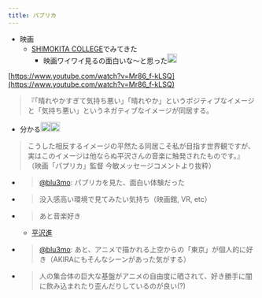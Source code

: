 ```yaml
---
title: パプリカ
---
```


* 映画
  * [SHIMOKITA COLLEGE](SHIMOKITA%20COLLEGE.md)でみてきた
    * 映画ワイワイ見るの面白いな〜と思った<img src='https://scrapbox.io/api/pages/blu3mo-public/blu3mo/icon' alt='blu3mo.icon' height="19.5"/>

[https://www.youtube.com/watch?v=Mr86_f-kLSQ](https://www.youtube.com/watch?v=Mr86_f-kLSQ)

 > 
 > 『「晴れやかすぎて気持ち悪い」「晴れやか」というポジティブなイメージと「気持ち悪い」というネガティブなイメージが同居する。

* 分かる<img src='https://scrapbox.io/api/pages/blu3mo-public/blu3mo/icon' alt='blu3mo.icon' height="19.5"/><img src='https://scrapbox.io/api/pages/blu3mo-public/blu3mo/icon' alt='blu3mo.icon' height="19.5"/>

 > 
 > こうした相反するイメージの平然たる同居こそ私が目指す世界観ですが、実はこのイメージは他ならぬ平沢さんの音楽に触発されたものです。』
 > （映画「パプリカ」監督 今敏メッセージコメントより抜粋）

* 
   > 
   > [@blu3mo](https://twitter.com/blu3mo/status/1527137154568433664): パプリカを見た、面白い体験だった

* 
   > 
   > 没入感高い環境で見てみたい気持ち（映画館, VR, etc）

* 
   > 
   > あと音楽好き
  
  * [平沢進](%E5%B9%B3%E6%B2%A2%E9%80%B2.md)
* 
   > 
   > [@blu3mo](https://twitter.com/blu3mo/status/1527138468052488193): あと、アニメで描かれる上空からの「東京」が個人的に好き（AKIRAにもそんなシーンがあった気がする）

* 
   > 
   > 人の集合体の巨大な基盤がアニメの自由度に晒されて、好き勝手に闇に飲み込まれたり歪んだりしているのが良い(?)
